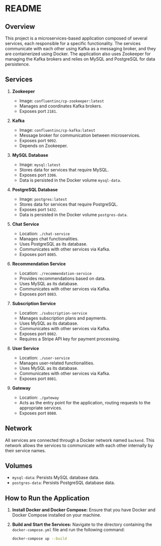 # README

## Overview

This project is a microservices-based application composed of several services, each responsible for a specific functionality. The services communicate with each other using Kafka as a messaging broker, and they are containerized using Docker. The application also uses Zookeeper for managing the Kafka brokers and relies on MySQL and PostgreSQL for data persistence.

## Services

1. **Zookeeper**
   - Image: `confluentinc/cp-zookeeper:latest`
   - Manages and coordinates Kafka brokers.
   - Exposes port `2181`.

2. **Kafka**
   - Image: `confluentinc/cp-kafka:latest`
   - Message broker for communication between microservices.
   - Exposes port `9092`.
   - Depends on Zookeeper.

3. **MySQL Database**
   - Image: `mysql:latest`
   - Stores data for services that require MySQL.
   - Exposes port `3306`.
   - Data is persisted in the Docker volume `mysql-data`.

4. **PostgreSQL Database**
   - Image: `postgres:latest`
   - Stores data for services that require PostgreSQL.
   - Exposes port `5432`.
   - Data is persisted in the Docker volume `postgres-data`.

5. **Chat Service**
   - Location: `./chat-service`
   - Manages chat functionalities.
   - Uses PostgreSQL as its database.
   - Communicates with other services via Kafka.
   - Exposes port `8085`.

6. **Recommendation Service**
   - Location: `./recommendation-service`
   - Provides recommendations based on data.
   - Uses MySQL as its database.
   - Communicates with other services via Kafka.
   - Exposes port `8083`.

7. **Subscription Service**
   - Location: `./subscription-service`
   - Manages subscription plans and payments.
   - Uses MySQL as its database.
   - Communicates with other services via Kafka.
   - Exposes port `8082`.
   - Requires a Stripe API key for payment processing.

8. **User Service**
   - Location: `./user-service`
   - Manages user-related functionalities.
   - Uses MySQL as its database.
   - Communicates with other services via Kafka.
   - Exposes port `8081`.

9. **Gateway**
   - Location: `./gateway`
   - Acts as the entry point for the application, routing requests to the appropriate services.
   - Exposes port `8080`.

## Network

All services are connected through a Docker network named `backend`. This network allows the services to communicate with each other internally by their service names.

## Volumes

- `mysql-data`: Persists MySQL database data.
- `postgres-data`: Persists PostgreSQL database data.

## How to Run the Application

1. **Install Docker and Docker Compose:**
   Ensure that you have Docker and Docker Compose installed on your machine.

2. **Build and Start the Services:**
   Navigate to the directory containing the `docker-compose.yml` file and run the following command:
   ```sh
   docker-compose up --build
   ```
